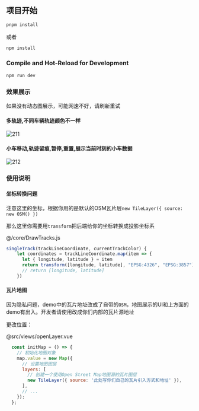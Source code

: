 

## 项目开始

```sh
pnpm install
```

或者

```sh
npm install
```

### Compile and Hot-Reload for Development

```sh
npm run dev
```

### 效果展示

如果没有动态图展示，可能网速不好，请刷新重试

#### 多轨迹,不同车辆轨迹颜色不一样

![211](https://github.com/mrcluo/vue3-openlayer/assets/40492120/b9b8a371-69a0-4a4e-9a2e-03a33147f87e)

#### 小车移动,轨迹留痕,暂停,重置,展示当前时刻的小车数据

![212](https://github.com/mrcluo/vue3-openlayer/assets/40492120/59204f8c-58af-46b0-b177-74c122389446)

### 使用说明

#### 坐标转换问题

注意这里的坐标，根据你用的是默认的OSM瓦片层`new TileLayer({ source: new OSM() })`

那么这里你需要用`transform`把后端给你的坐标转换成投影坐标系

@/core/DrawTracks.js

```js
singleTrack(trackLineCoordinate, currentTrackColor) {
    let coordinates = trackLineCoordinate.map(item => {
      let { longitude, latitude } = item
      return transform([longitude, latitude], "EPSG:4326", "EPSG:3857")
      // return [longitude, latitude]
    })
```

#### 瓦片地图

因为隐私问题，demo中的瓦片地址改成了自带的`OSM`，地图展示的UI和上方面的demo有出入。开发者请使用改成你们内部的瓦片源地址

更改位置：

@src/views/openLayer.vue

```js
  const initMap = () => {
    // 初始化地图对象
    map.value = new Map({
      // 设置地图图层
      layers: [
        // 创建一个使用Open Street Map地图源的瓦片图层
        new TileLayer({ source: '此处写你们自己的瓦片引入方式和地址' }),
      ],
      // ...
    });
  };
```
